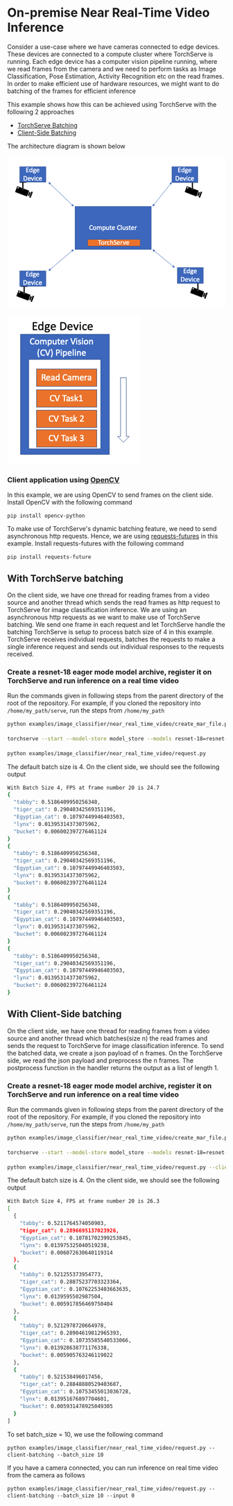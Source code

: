 # On-premise Near Real-Time Video Inference

Consider a use-case where we have cameras connected to edge devices. These devices are connected to a compute cluster where TorchServe is running. Each edge device has a computer vision pipeline running, where we read frames from the camera and we need to perform tasks as Image Classification, Pose Estimation, Activity Recognition etc on the read frames. In order to make efficient use of hardware resources, we might want to do batching of the frames for efficient inference

This example shows how this can be achieved using TorchServe with the following 2 approaches
- [TorchServe Batching](#with-torchserve-batching)
- [Client-Side Batching](#with-client-side-batching)

The architecture diagram is shown below

![Architecture](architecture/arch.png)

![CV Pipeline](architecture/cv_pipeline.png)

### Client application using [OpenCV](https://opencv.org/)

In this example, we are using OpenCV to send frames on the client side.
Install OpenCV with the following command
```
pip install opencv-python
```

To make use of TorchServe's dynamic batching feature, we need to send asynchronous http requests. Hence, we are using [requests-futures](https://github.com/ross/requests-futures) in this example.
Install requests-futures with the following command
```
pip install requests-future
```

## With TorchServe batching

On the client side, we have one thread for reading frames from a video source and another thread which sends the read frames as http request to TorchServe for image classification inference. We are using an asynchronous http requests as we want to make use of TorchServe batching.
We send one frame in each request and let TorchServe handle the batching
TorchServe is setup to process batch size of 4 in this example.
TorchServe receives individual requests, batches the requests to make a single inference request and sends out individual responses to the requests received.


### Create a resnet-18 eager mode model archive, register it on TorchServe and run inference on a real time video

Run the commands given in following steps from the parent directory of the root of the repository. For example, if you cloned the repository into `/home/my_path/serve`, run the steps from `/home/my_path`

```bash
python examples/image_classifier/near_real_time_video/create_mar_file.py

torchserve --start --model-store model_store --models resnet-18=resnet-18.mar --ts-config examples/image_classifier/near_real_time_video/config.properties

python examples/image_classifier/near_real_time_video/request.py
```

The default batch size is 4.
On the client side, we should see the following output

```bash
With Batch Size 4, FPS at frame number 20 is 24.7
{
  "tabby": 0.5186409950256348,
  "tiger_cat": 0.29040342569351196,
  "Egyptian_cat": 0.10797449946403503,
  "lynx": 0.01395314373075962,
  "bucket": 0.006002397276461124
}
{
  "tabby": 0.5186409950256348,
  "tiger_cat": 0.29040342569351196,
  "Egyptian_cat": 0.10797449946403503,
  "lynx": 0.01395314373075962,
  "bucket": 0.006002397276461124
}
{
  "tabby": 0.5186409950256348,
  "tiger_cat": 0.29040342569351196,
  "Egyptian_cat": 0.10797449946403503,
  "lynx": 0.01395314373075962,
  "bucket": 0.006002397276461124
}
{
  "tabby": 0.5186409950256348,
  "tiger_cat": 0.29040342569351196,
  "Egyptian_cat": 0.10797449946403503,
  "lynx": 0.01395314373075962,
  "bucket": 0.006002397276461124
}
```

## With Client-Side batching

On the client side, we have one thread for reading frames from a video source and another thread which batches(size n) the read frames and sends the request to TorchServe for image classification inference.
To send the batched data, we create a json payload of n frames.
On the TorchServe side, we read the json payload and preprocess the n frames. The postprocess function in the handler returns the output as a list of length 1.


### Create a resnet-18 eager mode model archive, register it on TorchServe and run inference on a real time video

Run the commands given in following steps from the parent directory of the root of the repository. For example, if you cloned the repository into `/home/my_path/serve`, run the steps from `/home/my_path`

```bash
python examples/image_classifier/near_real_time_video/create_mar_file.py --client-batching

torchserve --start --model-store model_store --models resnet-18=resnet-18.mar

python examples/image_classifier/near_real_time_video/request.py --client-batching
```
The default batch size is 4.
On the client side, we should see the following output
```bash
With Batch Size 4, FPS at frame number 20 is 26.3
[
  {
    "tabby": 0.5211764574050903,
    "tiger_cat": 0.2896695137023926,
    "Egyptian_cat": 0.10781702399253845,
    "lynx": 0.013975325040519238,
    "bucket": 0.006072630640119314
  },
  {
    "tabby": 0.521255373954773,
    "tiger_cat": 0.28875237703323364,
    "Egyptian_cat": 0.10762253403663635,
    "lynx": 0.0139595502987504,
    "bucket": 0.005917856469750404
  },
  {
    "tabby": 0.5212978720664978,
    "tiger_cat": 0.28904619812965393,
    "Egyptian_cat": 0.10735585540533066,
    "lynx": 0.013928638771176338,
    "bucket": 0.005905763246119022
  },
  {
    "tabby": 0.521538496017456,
    "tiger_cat": 0.28848880529403687,
    "Egyptian_cat": 0.10753455013036728,
    "lynx": 0.013951676897704601,
    "bucket": 0.005931478925049305
  }
]
```

To set batch_size = 10, we use the following command
```
python examples/image_classifier/near_real_time_video/request.py --client-batching --batch_size 10
```

If you have a camera connected, you can run inference on real time video from the camera as follows

```
python examples/image_classifier/near_real_time_video/request.py --client-batching --batch_size 10 --input 0
```
